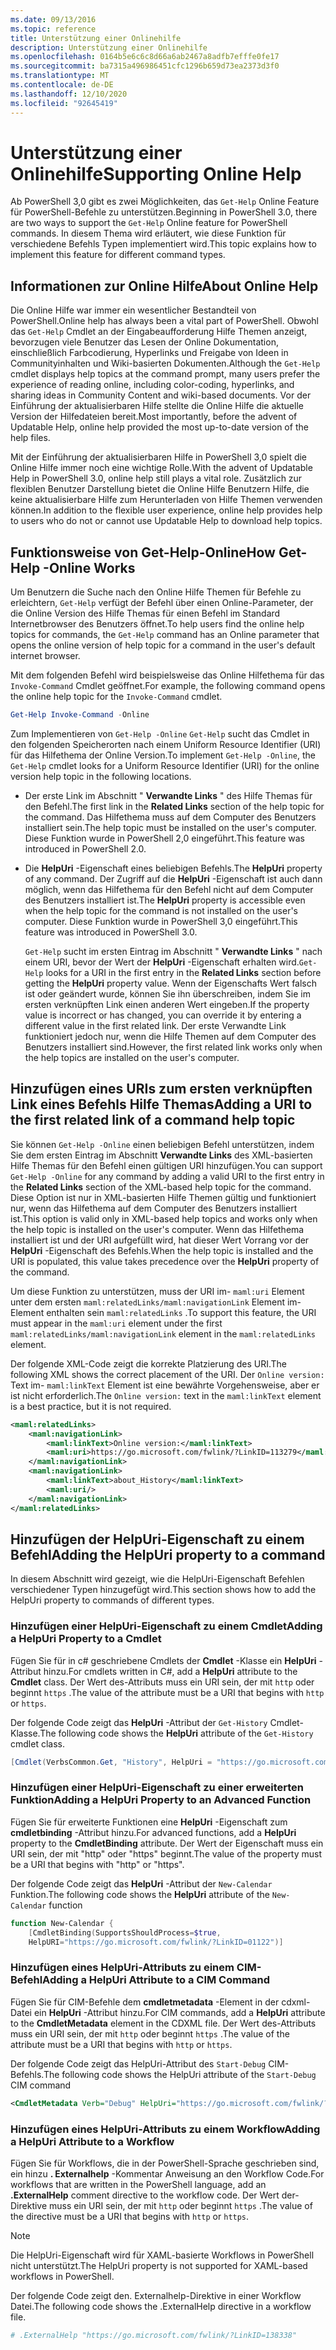 ```yaml
---
ms.date: 09/13/2016
ms.topic: reference
title: Unterstützung einer Onlinehilfe
description: Unterstützung einer Onlinehilfe
ms.openlocfilehash: 0164b5e6c6c8d66a6ab2467a8adfb7efffe0fe17
ms.sourcegitcommit: ba7315a496986451cfc1296b659d73ea2373d3f0
ms.translationtype: MT
ms.contentlocale: de-DE
ms.lasthandoff: 12/10/2020
ms.locfileid: "92645419"
---
```

# <a name="supporting-online-help"></a><span data-ttu-id="6e102-103">Unterstützung einer Onlinehilfe</span><span class="sxs-lookup"><span data-stu-id="6e102-103">Supporting Online Help</span></span>

<span data-ttu-id="6e102-104">Ab PowerShell 3,0 gibt es zwei Möglichkeiten, das `Get-Help` Online Feature für PowerShell-Befehle zu unterstützen.</span><span class="sxs-lookup"><span data-stu-id="6e102-104">Beginning in PowerShell 3.0, there are two ways to support the `Get-Help` Online feature for PowerShell commands.</span></span> <span data-ttu-id="6e102-105">In diesem Thema wird erläutert, wie diese Funktion für verschiedene Befehls Typen implementiert wird.</span><span class="sxs-lookup"><span data-stu-id="6e102-105">This topic explains how to implement this feature for different command types.</span></span>

## <a name="about-online-help"></a><span data-ttu-id="6e102-106">Informationen zur Online Hilfe</span><span class="sxs-lookup"><span data-stu-id="6e102-106">About Online Help</span></span>

<span data-ttu-id="6e102-107">Die Online Hilfe war immer ein wesentlicher Bestandteil von PowerShell.</span><span class="sxs-lookup"><span data-stu-id="6e102-107">Online help has always been a vital part of PowerShell.</span></span> <span data-ttu-id="6e102-108">Obwohl das `Get-Help` Cmdlet an der Eingabeaufforderung Hilfe Themen anzeigt, bevorzugen viele Benutzer das Lesen der Online Dokumentation, einschließlich Farbcodierung, Hyperlinks und Freigabe von Ideen in Communityinhalten und Wiki-basierten Dokumenten.</span><span class="sxs-lookup"><span data-stu-id="6e102-108">Although the `Get-Help` cmdlet displays help topics at the command prompt, many users prefer the experience of reading online, including color-coding, hyperlinks, and sharing ideas in Community Content and wiki-based documents.</span></span> <span data-ttu-id="6e102-109">Vor der Einführung der aktualisierbaren Hilfe stellte die Online Hilfe die aktuelle Version der Hilfedateien bereit.</span><span class="sxs-lookup"><span data-stu-id="6e102-109">Most importantly, before the advent of Updatable Help, online help provided the most up-to-date version of the help files.</span></span>

<span data-ttu-id="6e102-110">Mit der Einführung der aktualisierbaren Hilfe in PowerShell 3,0 spielt die Online Hilfe immer noch eine wichtige Rolle.</span><span class="sxs-lookup"><span data-stu-id="6e102-110">With the advent of Updatable Help in PowerShell 3.0, online help still plays a vital role.</span></span> <span data-ttu-id="6e102-111">Zusätzlich zur flexiblen Benutzer Darstellung bietet die Online Hilfe Benutzern Hilfe, die keine aktualisierbare Hilfe zum Herunterladen von Hilfe Themen verwenden können.</span><span class="sxs-lookup"><span data-stu-id="6e102-111">In addition to the flexible user experience, online help provides help to users who do not or cannot use Updatable Help to download help topics.</span></span>

## <a name="how-get-help--online-works"></a><span data-ttu-id="6e102-112">Funktionsweise von Get-Help-Online</span><span class="sxs-lookup"><span data-stu-id="6e102-112">How Get-Help -Online Works</span></span>

<span data-ttu-id="6e102-113">Um Benutzern die Suche nach den Online Hilfe Themen für Befehle zu erleichtern, `Get-Help` verfügt der Befehl über einen Online-Parameter, der die Online Version des Hilfe Themas für einen Befehl im Standard Internetbrowser des Benutzers öffnet.</span><span class="sxs-lookup"><span data-stu-id="6e102-113">To help users find the online help topics for commands, the `Get-Help` command has an Online parameter that opens the online version of help topic for a command in the user's default internet browser.</span></span>

<span data-ttu-id="6e102-114">Mit dem folgenden Befehl wird beispielsweise das Online Hilfethema für das `Invoke-Command` Cmdlet geöffnet.</span><span class="sxs-lookup"><span data-stu-id="6e102-114">For example, the following command opens the online help topic for the `Invoke-Command` cmdlet.</span></span>

```powershell
Get-Help Invoke-Command -Online
```

<span data-ttu-id="6e102-115">Zum Implementieren von `Get-Help -Online` `Get-Help` sucht das Cmdlet in den folgenden Speicherorten nach einem Uniform Resource Identifier (URI) für das Hilfethema der Online Version.</span><span class="sxs-lookup"><span data-stu-id="6e102-115">To implement `Get-Help -Online`, the `Get-Help` cmdlet looks for a Uniform Resource Identifier (URI) for the online version help topic in the following locations.</span></span>

- <span data-ttu-id="6e102-116">Der erste Link im Abschnitt " **Verwandte Links** " des Hilfe Themas für den Befehl.</span><span class="sxs-lookup"><span data-stu-id="6e102-116">The first link in the **Related Links** section of the help topic for the command.</span></span> <span data-ttu-id="6e102-117">Das Hilfethema muss auf dem Computer des Benutzers installiert sein.</span><span class="sxs-lookup"><span data-stu-id="6e102-117">The help topic must be installed on the user's computer.</span></span> <span data-ttu-id="6e102-118">Diese Funktion wurde in PowerShell 2,0 eingeführt.</span><span class="sxs-lookup"><span data-stu-id="6e102-118">This feature was introduced in PowerShell 2.0.</span></span>

- <span data-ttu-id="6e102-119">Die **HelpUri** -Eigenschaft eines beliebigen Befehls.</span><span class="sxs-lookup"><span data-stu-id="6e102-119">The **HelpUri** property of any command.</span></span> <span data-ttu-id="6e102-120">Der Zugriff auf die **HelpUri** -Eigenschaft ist auch dann möglich, wenn das Hilfethema für den Befehl nicht auf dem Computer des Benutzers installiert ist.</span><span class="sxs-lookup"><span data-stu-id="6e102-120">The **HelpUri** property is accessible even when the help topic for the command is not installed on the user's computer.</span></span> <span data-ttu-id="6e102-121">Diese Funktion wurde in PowerShell 3,0 eingeführt.</span><span class="sxs-lookup"><span data-stu-id="6e102-121">This feature was introduced in PowerShell 3.0.</span></span>

  <span data-ttu-id="6e102-122">`Get-Help` sucht im ersten Eintrag im Abschnitt " **Verwandte Links** " nach einem URI, bevor der Wert der **HelpUri** -Eigenschaft erhalten wird.</span><span class="sxs-lookup"><span data-stu-id="6e102-122">`Get-Help` looks for a URI in the first entry in the **Related Links** section before getting the **HelpUri** property value.</span></span> <span data-ttu-id="6e102-123">Wenn der Eigenschafts Wert falsch ist oder geändert wurde, können Sie ihn überschreiben, indem Sie im ersten verknüpften Link einen anderen Wert eingeben.</span><span class="sxs-lookup"><span data-stu-id="6e102-123">If the property value is incorrect or has changed, you can override it by entering a different value in the first related link.</span></span> <span data-ttu-id="6e102-124">Der erste Verwandte Link funktioniert jedoch nur, wenn die Hilfe Themen auf dem Computer des Benutzers installiert sind.</span><span class="sxs-lookup"><span data-stu-id="6e102-124">However, the first related link works only when the help topics are installed on the user's computer.</span></span>

## <a name="adding-a-uri-to-the-first-related-link-of-a-command-help-topic"></a><span data-ttu-id="6e102-125">Hinzufügen eines URIs zum ersten verknüpften Link eines Befehls Hilfe Themas</span><span class="sxs-lookup"><span data-stu-id="6e102-125">Adding a URI to the first related link of a command help topic</span></span>

<span data-ttu-id="6e102-126">Sie können `Get-Help -Online` einen beliebigen Befehl unterstützen, indem Sie dem ersten Eintrag im Abschnitt **Verwandte Links** des XML-basierten Hilfe Themas für den Befehl einen gültigen URI hinzufügen.</span><span class="sxs-lookup"><span data-stu-id="6e102-126">You can support `Get-Help -Online` for any command by adding a valid URI to the first entry in the **Related Links** section of the XML-based help topic for the command.</span></span> <span data-ttu-id="6e102-127">Diese Option ist nur in XML-basierten Hilfe Themen gültig und funktioniert nur, wenn das Hilfethema auf dem Computer des Benutzers installiert ist.</span><span class="sxs-lookup"><span data-stu-id="6e102-127">This option is valid only in XML-based help topics and works only when the help topic is installed on the user's computer.</span></span> <span data-ttu-id="6e102-128">Wenn das Hilfethema installiert ist und der URI aufgefüllt wird, hat dieser Wert Vorrang vor der **HelpUri** -Eigenschaft des Befehls.</span><span class="sxs-lookup"><span data-stu-id="6e102-128">When the help topic is installed and the URI is populated, this value takes precedence over the **HelpUri** property of the command.</span></span>

<span data-ttu-id="6e102-129">Um diese Funktion zu unterstützen, muss der URI im- `maml:uri` Element unter dem ersten `maml:relatedLinks/maml:navigationLink` Element im-Element enthalten sein `maml:relatedLinks` .</span><span class="sxs-lookup"><span data-stu-id="6e102-129">To support this feature, the URI must appear in the `maml:uri` element under the first `maml:relatedLinks/maml:navigationLink` element in the `maml:relatedLinks` element.</span></span>

<span data-ttu-id="6e102-130">Der folgende XML-Code zeigt die korrekte Platzierung des URI.</span><span class="sxs-lookup"><span data-stu-id="6e102-130">The following XML shows the correct placement of the URI.</span></span> <span data-ttu-id="6e102-131">Der `Online version:` Text im- `maml:linkText` Element ist eine bewährte Vorgehensweise, aber er ist nicht erforderlich.</span><span class="sxs-lookup"><span data-stu-id="6e102-131">The `Online version:` text in the `maml:linkText` element is a best practice, but it is not required.</span></span>

```xml
<maml:relatedLinks>
    <maml:navigationLink>
        <maml:linkText>Online version:</maml:linkText>
        <maml:uri>https://go.microsoft.com/fwlink/?LinkID=113279</maml:uri>
    </maml:navigationLink>
    <maml:navigationLink>
        <maml:linkText>about_History</maml:linkText>
        <maml:uri/>
    </maml:navigationLink>
</maml:relatedLinks>
```

## <a name="adding-the-helpuri-property-to-a-command"></a><span data-ttu-id="6e102-132">Hinzufügen der HelpUri-Eigenschaft zu einem Befehl</span><span class="sxs-lookup"><span data-stu-id="6e102-132">Adding the HelpUri property to a command</span></span>

<span data-ttu-id="6e102-133">In diesem Abschnitt wird gezeigt, wie die HelpUri-Eigenschaft Befehlen verschiedener Typen hinzugefügt wird.</span><span class="sxs-lookup"><span data-stu-id="6e102-133">This section shows how to add the HelpUri property to commands of different types.</span></span>

### <a name="adding-a-helpuri-property-to-a-cmdlet"></a><span data-ttu-id="6e102-134">Hinzufügen einer HelpUri-Eigenschaft zu einem Cmdlet</span><span class="sxs-lookup"><span data-stu-id="6e102-134">Adding a HelpUri Property to a Cmdlet</span></span>

<span data-ttu-id="6e102-135">Fügen Sie für in c# geschriebene Cmdlets der **Cmdlet** -Klasse ein **HelpUri** -Attribut hinzu.</span><span class="sxs-lookup"><span data-stu-id="6e102-135">For cmdlets written in C#, add a **HelpUri** attribute to the **Cmdlet** class.</span></span> <span data-ttu-id="6e102-136">Der Wert des-Attributs muss ein URI sein, der mit `http` oder beginnt `https` .</span><span class="sxs-lookup"><span data-stu-id="6e102-136">The value of the attribute must be a URI that begins with `http` or `https`.</span></span>

<span data-ttu-id="6e102-137">Der folgende Code zeigt das **HelpUri** -Attribut der `Get-History` Cmdlet-Klasse.</span><span class="sxs-lookup"><span data-stu-id="6e102-137">The following code shows the **HelpUri** attribute of the `Get-History` cmdlet class.</span></span>

```csharp
[Cmdlet(VerbsCommon.Get, "History", HelpUri = "https://go.microsoft.com/fwlink/?LinkID=001122")]
```

### <a name="adding-a-helpuri-property-to-an-advanced-function"></a><span data-ttu-id="6e102-138">Hinzufügen einer HelpUri-Eigenschaft zu einer erweiterten Funktion</span><span class="sxs-lookup"><span data-stu-id="6e102-138">Adding a HelpUri Property to an Advanced Function</span></span>

<span data-ttu-id="6e102-139">Fügen Sie für erweiterte Funktionen eine **HelpUri** -Eigenschaft zum **cmdletbinding** -Attribut hinzu.</span><span class="sxs-lookup"><span data-stu-id="6e102-139">For advanced functions, add a **HelpUri** property to the **CmdletBinding** attribute.</span></span> <span data-ttu-id="6e102-140">Der Wert der Eigenschaft muss ein URI sein, der mit "http" oder "https" beginnt.</span><span class="sxs-lookup"><span data-stu-id="6e102-140">The value of the property must be a URI that begins with "http" or "https".</span></span>

<span data-ttu-id="6e102-141">Der folgende Code zeigt das **HelpUri** -Attribut der `New-Calendar` Funktion.</span><span class="sxs-lookup"><span data-stu-id="6e102-141">The following code shows the **HelpUri** attribute of the `New-Calendar` function</span></span>

```powershell
function New-Calendar {
    [CmdletBinding(SupportsShouldProcess=$true,
    HelpURI="https://go.microsoft.com/fwlink/?LinkID=01122")]
```

### <a name="adding-a-helpuri-attribute-to-a-cim-command"></a><span data-ttu-id="6e102-142">Hinzufügen eines HelpUri-Attributs zu einem CIM-Befehl</span><span class="sxs-lookup"><span data-stu-id="6e102-142">Adding a HelpUri Attribute to a CIM Command</span></span>

<span data-ttu-id="6e102-143">Fügen Sie für CIM-Befehle dem **cmdletmetadata** -Element in der cdxml-Datei ein **HelpUri** -Attribut hinzu.</span><span class="sxs-lookup"><span data-stu-id="6e102-143">For CIM commands, add a **HelpUri** attribute to the **CmdletMetadata** element in the CDXML file.</span></span>
<span data-ttu-id="6e102-144">Der Wert des-Attributs muss ein URI sein, der mit `http` oder beginnt `https` .</span><span class="sxs-lookup"><span data-stu-id="6e102-144">The value of the attribute must be a URI that begins with `http` or `https`.</span></span>

<span data-ttu-id="6e102-145">Der folgende Code zeigt das HelpUri-Attribut des `Start-Debug` CIM-Befehls.</span><span class="sxs-lookup"><span data-stu-id="6e102-145">The following code shows the HelpUri attribute of the `Start-Debug` CIM command</span></span>

```xml
<CmdletMetadata Verb="Debug" HelpUri="https://go.microsoft.com/fwlink/?LinkID=001122"/>
```

### <a name="adding-a-helpuri-attribute-to-a-workflow"></a><span data-ttu-id="6e102-146">Hinzufügen eines HelpUri-Attributs zu einem Workflow</span><span class="sxs-lookup"><span data-stu-id="6e102-146">Adding a HelpUri Attribute to a Workflow</span></span>

<span data-ttu-id="6e102-147">Fügen Sie für Workflows, die in der PowerShell-Sprache geschrieben sind, ein hinzu **. Externalhelp** -Kommentar Anweisung an den Workflow Code.</span><span class="sxs-lookup"><span data-stu-id="6e102-147">For workflows that are written in the PowerShell language, add an **.ExternalHelp** comment directive to the workflow code.</span></span> <span data-ttu-id="6e102-148">Der Wert der-Direktive muss ein URI sein, der mit `http` oder beginnt `https` .</span><span class="sxs-lookup"><span data-stu-id="6e102-148">The value of the directive must be a URI that begins with `http` or `https`.</span></span>

> [!NOTE]
> <span data-ttu-id="6e102-149">Die HelpUri-Eigenschaft wird für XAML-basierte Workflows in PowerShell nicht unterstützt.</span><span class="sxs-lookup"><span data-stu-id="6e102-149">The HelpUri property is not supported for XAML-based workflows in PowerShell.</span></span>

<span data-ttu-id="6e102-150">Der folgende Code zeigt den. Externalhelp-Direktive in einer Workflow Datei.</span><span class="sxs-lookup"><span data-stu-id="6e102-150">The following code shows the .ExternalHelp directive in a workflow file.</span></span>

```powershell
# .ExternalHelp "https://go.microsoft.com/fwlink/?LinkID=138338"
```
